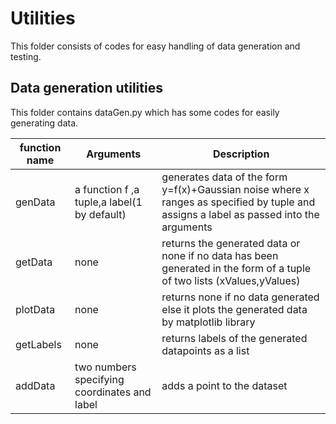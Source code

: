 # Utilities
This folder consists of codes for easy handling of data generation and testing.

## Data generation utilities
This folder contains dataGen.py which has some codes for easily generating data.

| function name | Arguments | Description |
| ------------- | --------- | ----------- |
| genData | a function f ,a tuple,a label(1 by default) | generates data of the form y=f(x)+Gaussian noise where x ranges as specified by tuple and assigns a label as passed into the arguments |
| getData | none | returns the generated data or none if no data has been generated in the form of a tuple of two lists (xValues,yValues)|
| plotData | none | returns none if no data generated else it plots the generated data by matplotlib library |
| getLabels | none | returns labels of the generated datapoints as a list |
| addData | two numbers specifying coordinates and label | adds a point to the dataset |

